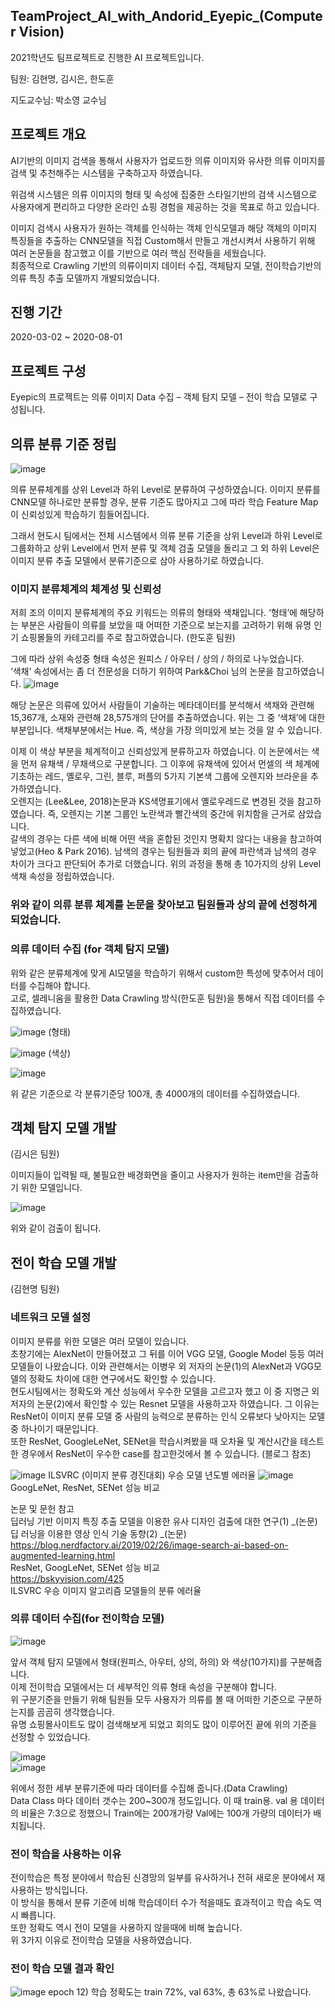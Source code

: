 ## TeamProject_AI_with_Andorid_Eyepic_(Computer Vision)

2021학년도 팀프로젝트로 진행한 AI 프로젝트입니다.

팀원: 김현명, 김시은, 한도훈  

지도교수님: 박소영 교수님

## 프로젝트 개요

AI기반의 이미지 검색을 통해서 사용자가 업로드한 의류 이미지와 유사한 의류 이미지를 검색 및 추천해주는 시스템을 구축하고자 하였습니다.

위검색 시스템은 의류 이미지의 형태 및 속성에 집중한 스타일기반의 검색 시스템으로 사용자에게 편리하고 다양한 온라인 쇼핑 경험을 제공하는 것을 목표로 하고 있습니다.

 이미지 검색시 사용자가 원하는 객체를 인식하는 객체 인식모델과 해당 객체의 이미지 특징들을 추출하는 CNN모델을 직접 Custom해서 만들고 개선시켜서 사용하기 위해 여러 논문들을 참고했고 이를 기반으로 여러 핵심 전략들을 세웠습니다.  
 최종적으로 Crawling 기반의 의류이미지 데이터 수집, 객체탐지 모델, 전이학습기반의 의류 특징 추출 모델까지 개발되었습니다.


## 진행 기간
2020-03-02 ~ 2020-08-01


## 프로젝트 구성

 Eyepic의 프로젝트는 의류 이미지 Data 수집  – 객체 탐지 모델 – 전이 학습 모델로 구성됩니다.


## 의류 분류 기준 정립

![image](https://user-images.githubusercontent.com/44837403/136703324-4a1e7f2a-392d-4b9a-8744-7ea1f506fedf.png)

의류 분류체계를 상위 Level과 하위 Level로 분류하여 구성하였습니다. 이미지 분류를 CNN모델 하나로만 분류할 경우, 분류 기준도 많아지고 그에 따라 학습 Feature Map이 신뢰성있게 학습하기 힘들어집니다.  

 그래서 현도시 팀에서는 전체 시스템에서 의류 분류 기준을 상위 Level과 하위 Level로 그룹화하고 상위 Level에서 먼저 분류 및 객체 검출 모델을 돌리고 그 외 하위 Level은 이미지 분류 추출 모델에서 분류기준으로 삼아 사용하기로 하였습니다.
 
 ### 이미지 분류체계의 체계성 및 신뢰성
 
 저희 조의 이미지 분류체계의 주요 키워드는 의류의 형태와 색채입니다. ‘형태’에 해당하는 부분은 사람들이 의류를 보았을 때 어떠한 기준으로 보는지를 고려하기 위해 유명 인기 쇼핑몰들의 카테고리를 주로 참고하였습니다. (한도훈 팀원)
 
 그에 따라 상위 속성중 형태 속성은 원피스 / 아우터 / 상의 / 하의로 나누었습니다.  
 ‘색채’ 속성에서는 좀 더 전문성을 더하기 위하여 Park&Choi 님의 논문을 참고하였습니다.
 ![image](https://user-images.githubusercontent.com/44837403/136703441-8a52f38c-6855-4b87-a18d-1dd8fcaa80e0.png)

  해당 논문은 의류에 있어서 사람들이 기술하는 메타데이터를 분석해서 색채와 관련해 15,367개, 소재와 관련해 28,575개의 단어를 추출하였습니다. 위는 그 중 ‘색채’에 대한 부분입니다. 색채부분에서는 Hue. 즉, 색상을 가장 의미있게 보는 것을 알 수 있습니다.  
  
 이제 이 색상 부분을 체계적이고 신뢰성있게 분류하고자 하였습니다. 이 논문에서는 색을 먼저 유채색 / 무채색으로 구분합니다. 그 이후에 유채색에 있어서 먼셀의 색 체계에 기초하는 레드, 옐로우, 그린, 블루, 퍼플의 5가지 기본색 그룹에 오렌지와 브라운을 추가하였습니다.  
 오렌지는 (Lee&Lee, 2018)논문과 KS색명표기에서 옐로우레드로 변경된 것을 참고하였습니다. 즉, 오렌지는 기본 그룹인 노란색과 빨간색의 중간에 위치함을 근거로 삼았습니다.   
 갈색의 경우는 다른 색에 비해 어떤 색을 혼합된 것인지 명확치 않다는 내용을 참고하여 넣었고(Heo & Park 2016). 남색의 경우는 팀원들과 회의 끝에 파란색과 남색의 경우 차이가 크다고 판단되어 추가로 더했습니다. 위의 과정을 통해 총 10가지의 상위 Level 색채 속성을 정립하였습니다.  


### 위와 같이 의류 분류 체계를 논문을 찾아보고 팀원들과 상의 끝에 선정하게 되었습니다.

### 의류 데이터 수집 (for 객체 탐지 모델)

위와 같은 분류체계에 맞게 AI모델을 학습하기 위해서 custom한 특성에 맞추어서 데이터를 수집해야 합니다.  
고로, 셀레니움을 활용한 Data Crawling 방식(한도훈 팀원)을 통해서 직접 데이터를 수집하였습니다.

![image](https://user-images.githubusercontent.com/44837403/136703812-bf5d9d26-7124-4495-a8ea-6ee9f47710f4.png)
(형태)

![image](https://user-images.githubusercontent.com/44837403/136703817-d8d50beb-b054-4c8a-9bbd-986fd2751a26.png)
(색상)

![image](https://user-images.githubusercontent.com/44837403/136703898-544c34af-6097-430b-92ee-60277cbb6a42.png)

위 같은 기준으로 각 분류기준당 100개, 총 4000개의 데이터를 수집하였습니다.

## 객체 탐지 모델 개발
(김시은 팀원)

이미지들이 입력될 때, 불필요한 배경화면을 줄이고 사용자가 원하는 item만을 검출하기 위한 모델입니다.

![image](https://user-images.githubusercontent.com/44837403/136703946-abee5952-6fb1-41ae-958d-cf11d75a8860.png)

위와 같이 검출이 됩니다.  

## 전이 학습 모델 개발
(김현명 팀원)

### 네트워크 모델 설정

이미지 분류를 위한 모델은 여러 모델이 있습니다.  
초창기에는 AlexNet이 만들어졌고 그 뒤를 이어 VGG 모델, Google Model 등등 여러 모델들이 나왔습니다. 이와 관련해서는 이병우 외 저자의 논문(1)의 AlexNet과 VGG모델의 정확도 차이에 대한 연구에서도 확인할 수 있습니다.  
현도시팀에서는 정확도와 계산 성능에서 우수한 모델을 고르고자 했고 이 중 지명근 외 저자의 논문(2)에서 확인할 수 있는 Resnet 모델을 사용하고자 하였습니다. 그 이유는 ResNet이 이미지 분류 모델 중 사람의 능력으로 분류하는 인식 오류보다 낮아지는 모델 중 하나이기 때문입니다.  
또한 ResNet, GoogleLeNet, SENet을 학습시켜봤을 때 오차율 및 계산시간을 테스트한 경우에서 ResNet이 우수한 case를 참고한것에서 볼 수 있습니다. (블로그 참조)

![image](https://user-images.githubusercontent.com/44837403/136704054-3d742c19-42d6-45ee-bcc2-2e88f368789f.png)
ILSVRC (이미지 분류 경진대회) 우승 모델 년도별 에러율
![image](https://user-images.githubusercontent.com/44837403/136704067-b18060fb-0b3f-4173-b242-ac17b62545e6.png)
GoogLeNet, ResNet, SENet 성능 비교

논문 및 문헌 참고  
딥러닝 기반 이미지 특징 추출 모델을 이용한 유사 디자인 검출에 대한 연구(1) _(논문)  
딥 러닝을 이용한 영상 인식 기술 동향(2) _(논문)  
https://blog.nerdfactory.ai/2019/02/26/image-search-ai-based-on-augmented-learning.html  
ResNet, GoogLeNet, SENet 성능 비교  
https://bskyvision.com/425  
ILSVRC 우승 이미지 알고리즘 모델들의 분류 에러율  

### 의류 데이터 수집(for 전이학습 모델)
![image](https://user-images.githubusercontent.com/44837403/136704381-549716e0-7679-4ae9-b60a-b98f78597811.png)

앞서 객체 탐지 모델에서 형태(원피스, 아우터, 상의, 하의) 와 색상(10가지)를 구분해줍니다.  
이제 전이학습 모델에서는 더 세부적인 의류 형태 속성을 구분해야 합니다.  
위 구분기준을 만들기 위해 팀원들 모두 사용자가 의류를 볼 때 어떠한 기준으로 구분하는지를 곰곰히 생각했습니다.  
유명 쇼핑몰사이트도 많이 검색해보게 되었고 회의도 많이 이루어진 끝에 위의 기준을 선정할 수 있었습니다.  

![image](https://user-images.githubusercontent.com/44837403/136704523-eb1df341-e9a2-4882-bdb8-6e66b8d0b924.png)  
![image](https://user-images.githubusercontent.com/44837403/136704529-2344fd39-3749-4441-b276-6fabcaf68b87.png)

위에서 정한 세부 분류기준에 따라 데이터를 수집해 줍니다.(Data Crawling)  
Data Class 마다 데이터 갯수는 200~300개 정도입니다.
이 때 train용. val 용 데이터의 비율은 7:3으로 정했으니 Train에는 200개가량 Val에는 100개 가량의 데이터가 배치됩니다.  


### 전이 학습을 사용하는 이유  

전이학습은 특정 분야에서 학습된 신경망의 일부를 유사하거나 전혀 새로운 분야에서 재사용하는 방식입니다.  
이 방식을 통해서 분류 기준에 비해 학습데이터 수가 적을때도 효과적이고 학습 속도 역시 빠릅니다.  
또한 정확도 역시 전이 모델을 사용하지 않을때에 비해 높습니다.  
위 3가지 이유로 전이학습 모델을 사용하였습니다.

### 전이 학습 모델 결과 확인  
![image](https://user-images.githubusercontent.com/44837403/136704839-7fd28238-9d87-4f86-9bb1-19682b1d4257.png)
epoch 12) 학습 정확도는 train 72%, val 63%, 총 63%로 나왔습니다.












